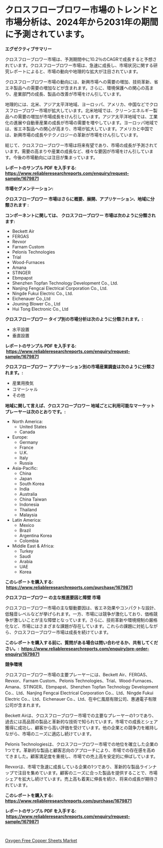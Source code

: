 <p><h1>クロスフローブロワー市場のトレンドと市場分析は、2024年から2031年の期間に予測されています。</h1></p><p><strong>エグゼクティブサマリー</strong></p>
<p><p>クロスフローブロワー市場は、予測期間中に10.2％のCAGRで成長すると予想されています。クロスフローブロワー市場は、急速に成長し、市場状況に関する研究レポートによると、市場の動向や地理的な拡大が注目されています。</p><p>クロスフローブロワー市場の動向には、新興市場への需要の増加、技術革新、省エネ製品への需要の増加などが含まれます。さらに、環境保護への関心の高まり、産業部門の成長、製品の改善が市場をけん引しています。</p><p>地理的には、北米、アジア太平洋地域、ヨーロッパ、アメリカ、中国などでクロスフローブロワー市場が拡大しています。北米地域では、クリーンエネルギー製品への需要の増加が市場成長をけん引しています。アジア太平洋地域では、工業化の進展や自動車産業の成長が市場の需要を増やしています。ヨーロッパ地域では、省エネ製品への関心が高まり、市場が拡大しています。アメリカと中国では、新興市場の成長やテクノロジーの革新が市場をけん引しています。</p><p>総じて、クロスフローブロワー市場は将来有望であり、市場の成長が予測されています。需要の高まりや産業の成長など、様々な要因が市場をけん引しています。今後の市場動向には注目が集まっています。</p></p>
<p><strong>レポートのサンプル PDF を入手する: <a href="https://www.reliableresearchreports.com/enquiry/request-sample/1679871">https://www.reliableresearchreports.com/enquiry/request-sample/1679871</a></strong></p>
<p><strong>市場セグメンテーション:</strong></p>
<p><strong> クロスフローブロワー 市場はさらに概要、展開、アプリケーション、地域に分類されます :</strong></p>
<p><strong>コンポーネントに関しては、 クロスフローブロワー 市場は次のように分類されます: &nbsp;</strong></p>
<p><ul><li>Beckett Air</li><li>FERGAS</li><li>Revxor</li><li>Farnam Custom</li><li>Pelonis Technologies</li><li>Trial</li><li>Wood-Furnaces</li><li>Amana</li><li>STINGER</li><li>Ebmpapst</li><li>Shenzhen Topfan Technology Development Co., Ltd.</li><li>Nanjing Fengcai Electrical Corporation Co., Ltd.</li><li>Ningde Fukui Electric Co., Ltd.</li><li>Eichenauer Co.,Ltd</li><li>Jouning Blower Co., Ltd</li><li>Hui Tong Electronic Co., Ltd</li></ul></p>
<p><strong> クロスフローブロワー タイプ別の市場分析は次のように分類されます。:</strong></p>
<p><ul><li>水平設置</li><li>垂直設置</li></ul></p>
<p><strong>レポートのサンプル PDF を入手する: &nbsp;<a href="https://www.reliableresearchreports.com/enquiry/request-sample/1679871">https://www.reliableresearchreports.com/enquiry/request-sample/1679871</a></strong></p>
<p><strong> クロスフローブロワー アプリケーション別の市場産業調査は次のように分類されます。:</strong></p>
<p><ul><li>産業用換気</li><li>コマーシャル</li><li>その他</li></ul></p>
<p><strong>地域に関して言えば、クロスフローブロワー 地域ごとに利用可能なマーケットプレーヤーは次のとおりです。:</strong></p>
<p><ul>
    <li>
        North America:
        <ul>
            <li>United States</li>
            <li>Canada</li>
        </ul>
    </li>
    <li>
        Europe:
        <ul>
            <li>Germany</li>
            <li>France</li>
            <li>U.K.</li>
            <li>Italy</li>
            <li>Russia</li>
        </ul>
    </li>
    <li>
        Asia-Pacific:
        <ul>
            <li>China</li>
            <li>Japan</li>
            <li>South Korea</li>
            <li>India</li>
            <li>Australia</li>
            <li>China Taiwan</li>
            <li>Indonesia</li>
            <li>Thailand</li>
            <li>Malaysia</li>
        </ul>
    </li>
    <li>
        Latin America:
        <ul>
            <li>Mexico</li>
            <li>Brazil</li>
            <li>Argentina Korea</li>
            <li>Colombia</li>
        </ul>
    </li>
    <li>
        Middle East & Africa:
        <ul>
            <li>Turkey</li>
            <li>Saudi</li>
            <li>Arabia</li>
            <li>UAE</li>
            <li>Korea</li>
        </ul>
    </li>
    </ul></p>
<p><strong>このレポートを購入する: &nbsp;<a href="https://www.reliableresearchreports.com/purchase/1679871">https://www.reliableresearchreports.com/purchase/1679871</a></strong></p>
<p><strong>クロスフローブロワー の主な推進要因と障壁 市場</strong></p>
<p><p>クロスフローブロワー市場の主な駆動要因は、省エネ効果やコンパクトな設計、低騒音レベルなどが挙げられます。一方、市場には競争が激化しており、価格競争が激しいことが主な障壁となっています。さらに、技術革新や環境規制の厳格化など、市場にはさまざまな課題が存在しています。これらの課題に対処しながら、クロスフローブロワー市場は成長を続けています。</p></p>
<p><strong>このレポートを購入する前に、質問がある場合は問い合わせるか、共有してください。:&nbsp; <a href="https://www.reliableresearchreports.com/enquiry/pre-order-enquiry/1679871">https://www.reliableresearchreports.com/enquiry/pre-order-enquiry/1679871</a></strong></p>
<p><strong>競争環境</strong></p>
<p><p>クロスフローブロワー市場の主要プレーヤーには、Beckett Air、FERGAS、Revxor、Farnam Custom、Pelonis Technologies、Trial、Wood-Furnaces、Amana、STINGER、Ebmpapst、Shenzhen Topfan Technology Development Co.、Ltd、Nanjing Fengcai Electrical Corporation Co.、Ltd、Ningde Fukui Electric Co.、Ltd、Eichenauer Co.、Ltd、在中仁風扇有限公司、惠通電子有限公司が含まれます。</p><p>Beckett Airは、クロスフローブロワー市場での主要なプレーヤーの1つであり、過去には高品質の製品と革新的な技術で知られています。市場での成長とシェア獲得に成功し、顧客から高い評価を受けています。他の企業との競争力を維持しながら、市場のニーズに適応し続けています。</p><p>Pelonis Technologiesは、クロスフローブロワー市場での地位を確立した企業の1つです。革新的な製品と顧客志向のアプローチにより、市場での存在感を高めてきました。顧客満足度を重視し、市場での売上高を安定的に伸ばしています。</p><p>Revxorは、市場で急速に成長している企業の1つであり、革新的な製品ラインナップで注目を集めています。顧客のニーズに合った製品を提供することで、市場シェアを拡大し続けています。売上高も着実に伸長を続け、将来の成長が期待されています。</p></p>
<p><strong>このレポートを購入する: &nbsp; <a href="https://www.reliableresearchreports.com/purchase/1679871">https://www.reliableresearchreports.com/purchase/1679871</a></strong></p>
<p><strong>レポートのサンプル PDF を入手する: &nbsp;<a href="https://www.reliableresearchreports.com/enquiry/request-sample/1679871">https://www.reliableresearchreports.com/enquiry/request-sample/1679871</a></strong><strong></strong></p>
<p>&nbsp;</p>
<p><p><a href="https://simplistic-meeting-7ee.notion.site/Oxygen-Free-Copper-Sheets-Market-Research-Report-Unlocks-Analysis-on-the-Market-Financial-Status-Ma-ea5a8172d00748669743a52a78538885">Oxygen Free Copper Sheets Market</a></p></p>